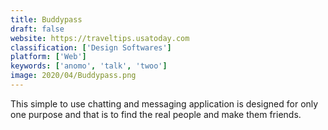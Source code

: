 ```yaml
---
title: Buddypass
draft: false 
website: https://traveltips.usatoday.com
classification: ['Design Softwares']
platform: ['Web']
keywords: ['anomo', 'talk', 'twoo']
image: 2020/04/Buddypass.png
---
```

This simple to use chatting and messaging application is designed for only one purpose and that is to find the real people and make them friends.